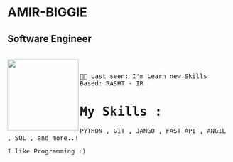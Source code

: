 # AMIR-BIGGIE
## Software Engineer 
<br>
<img  align="left" width="160" src="https://media.tenor.com/IpAyHtYc--gAAAAi/charizard-flying.gif"><samp><br>


  👨‍💻 Last seen: I'm Learn new Skills<br>
      Based: RASHT - IR<br>
</samp>

# My Skills :
<samp>
 PYTHON ,
 GIT , 
 JANGO , 
 FAST API , 
 ANGIL  , 
 SQL ,  
and more..!
</samp>
<br>

I like Programming :)


